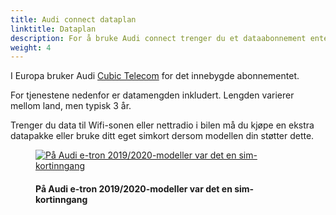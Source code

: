 ```yaml
---
title: Audi connect dataplan
linktitle: Dataplan
description: For å bruke Audi connect trenger du et dataabonnement enten ved å bruke ditt eget simkort i bilen på enkelte modeller eller via det innebygde dataabonnementet i bilen.
weight: 4
---
```

<!-- markdownlint-disable MD033 -->
I Europa bruker Audi [Cubic Telecom](https://audi.cubictelecom.com/en/) for det innebygde abonnementet.

For tjenestene nedenfor er datamengden inkludert. Lengden varierer mellom land, men typisk 3 år.

Trenger du data til Wifi-sonen eller nettradio i bilen må du kjøpe en ekstra datapakke eller bruke ditt eget simkort dersom modellen din støtter dette.

<figure>
    <a href="https://media.electrichasgoneaudi.net/multimedia/technology/audiconnect/dataplan/simport.jpg">
        <img src="https://media.electrichasgoneaudi.net/multimedia/technology/audiconnect/dataplan/simports.jpg"
        alt="På Audi e-tron 2019/2020-modeller var det en sim-kortinngang" title="På Audi e-tron 2019/2020-modeller var det en sim-kortinngang">
    </a>
    <figcaption><h4>På Audi e-tron 2019/2020-modeller var det en sim-kortinngang</h4></figcaption>
</figure>
